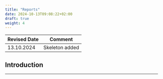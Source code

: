 ```yaml
---
title: "Reports"
date: 2024-10-13T09:08:22+02:00
draft: true
weight: 4
---
```


| Revised Date | Comment |
| ------------ | ------- |
| 13.10.2024   | Skeleton added | 

## Introduction

---
